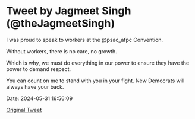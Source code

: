 # Tweet by Jagmeet Singh (@theJagmeetSingh)

I was proud to speak to workers at the @psac_afpc Convention.

Without workers, there is no care, no growth.

Which is why, we must do everything in our power to ensure they have the power to demand respect.

You can count on me to stand with you in your fight. New Democrats will always have your back.

Date: 2024-05-31 16:56:09

[Original Tweet](https://x.com/theJagmeetSingh/status/1796586475473035414)
